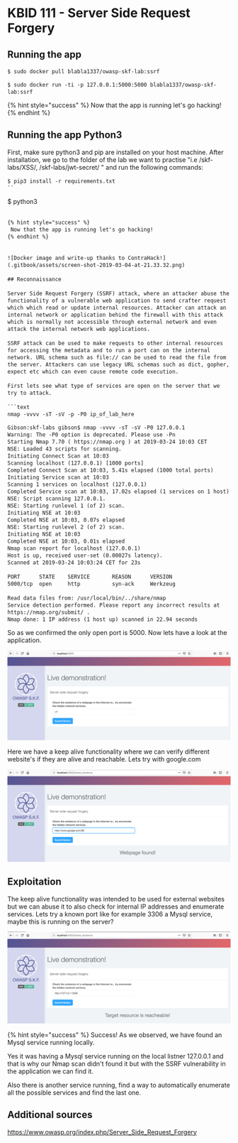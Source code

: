 # KBID 111 - Server Side Request Forgery

## Running the app

```
$ sudo docker pull blabla1337/owasp-skf-lab:ssrf
```

```text
$ sudo docker run -ti -p 127.0.0.1:5000:5000 blabla1337/owasp-skf-lab:ssrf
```

{% hint style="success" %}
 Now that the app is running let's go hacking!
{% endhint %}

## Running the app Python3

First, make sure python3 and pip are installed on your host machine.
After installation, we go to the folder of the lab we want to practise 
"i.e /skf-labs/XSS/, /skf-labs/jwt-secret/ " and run the following commands:

```
$ pip3 install -r requirements.txt
``

```
$ python3 <labname>
```

{% hint style="success" %}
 Now that the app is running let's go hacking!
{% endhint %}


![Docker image and write-up thanks to ContraHack!](.gitbook/assets/screen-shot-2019-03-04-at-21.33.32.png)

## Reconnaissance

Server Side Request Forgery (SSRF) attack, where an attacker abuse the functionality of a vulnerable web application to send crafter request which which read or update internal resources. Attacker can attack an internal network or application behind the firewall with this attack which is normally not accessible through external network and even attack the internal network web applications.

SSRF attack can be used to make requests to other internal resources for accessing the metadata and to run a port can on the internal network. URL schema such as file:// can be used to read the file from the server. Attackers can use legacy URL schemas such as dict, gopher, expect etc which can even cause remote code execution.

First lets see what type of services are open on the server that we try to attack.

```text
nmap -vvvv -sT -sV -p -P0 ip_of_lab_here 
```

```text
Gibson:skf-labs gibson$ nmap -vvvv -sT -sV -P0 127.0.0.1
Warning: The -P0 option is deprecated. Please use -Pn
Starting Nmap 7.70 ( https://nmap.org ) at 2019-03-24 10:03 CET
NSE: Loaded 43 scripts for scanning.
Initiating Connect Scan at 10:03
Scanning localhost (127.0.0.1) [1000 ports]
Completed Connect Scan at 10:03, 5.41s elapsed (1000 total ports)
Initiating Service scan at 10:03
Scanning 1 services on localhost (127.0.0.1)
Completed Service scan at 10:03, 17.02s elapsed (1 services on 1 host)
NSE: Script scanning 127.0.0.1.
NSE: Starting runlevel 1 (of 2) scan.
Initiating NSE at 10:03
Completed NSE at 10:03, 0.07s elapsed
NSE: Starting runlevel 2 (of 2) scan.
Initiating NSE at 10:03
Completed NSE at 10:03, 0.01s elapsed
Nmap scan report for localhost (127.0.0.1)
Host is up, received user-set (0.00027s latency).
Scanned at 2019-03-24 10:03:24 CET for 23s

PORT      STATE    SERVICE       REASON      VERSION
5000/tcp  open     http          syn-ack     Werkzeug 

Read data files from: /usr/local/bin/../share/nmap
Service detection performed. Please report any incorrect results at https://nmap.org/submit/ .
Nmap done: 1 IP address (1 host up) scanned in 22.94 seconds
```

So as we confirmed the only open port is 5000. Now lets have a look at the application.

![](.gitbook/assets/SSRF1.png)

Here we have a keep alive functionality where we can verify different website's if they are alive and reachable. Lets try with google.com

![](.gitbook/assets/SSRF2.png)


## Exploitation

The keep alive functionality was intended to be used for external websites but we can abuse it to also check for internal IP addresses and enumerate services. Lets try a known port like for example 3306 a Mysql service, maybe this is running on the server?

![](.gitbook/assets/SSRF4.png)

{% hint style="success" %} Success! As we observed, we have found an Mysql service running locally.

Yes it was having a Mysql service running on the local listner 127.0.0.1 and that is why our Nmap scan didn't found it but with the SSRF vulnerability in the application we can find it.

Also there is another service running, find a way to automatically enumerate all the possible services and find the last one.


## Additional sources

https://www.owasp.org/index.php/Server_Side_Request_Forgery
